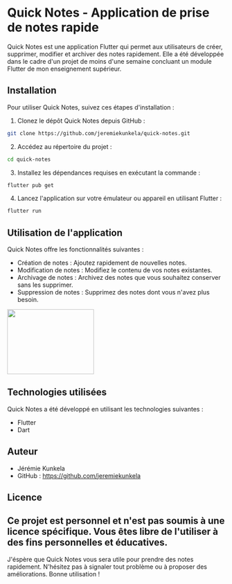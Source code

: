# Quick Notes - Application de prise de notes rapide

Quick Notes est une application Flutter qui permet aux utilisateurs de créer, supprimer, modifier et archiver des notes rapidement. Elle a été développée dans le cadre d'un projet de moins d'une semaine concluant un module Flutter de mon enseignement supérieur.

## Installation

Pour utiliser Quick Notes, suivez ces étapes d'installation :

1. Clonez le dépôt Quick Notes depuis GitHub :
```bash
git clone https://github.com/jeremiekunkela/quick-notes.git
```

2. Accédez au répertoire du projet :
```bash
cd quick-notes
```


3. Installez les dépendances requises en exécutant la commande :
```bash
flutter pub get
```


4. Lancez l'application sur votre émulateur ou appareil en utilisant Flutter :
```bash
flutter run
```



## Utilisation de l'application

Quick Notes offre les fonctionnalités suivantes :

- Création de notes : Ajoutez rapidement de nouvelles notes.
- Modification de notes : Modifiez le contenu de vos notes existantes.
- Archivage de notes : Archivez des notes que vous souhaitez conserver sans les supprimer.
- Suppression de notes : Supprimez des notes dont vous n'avez plus besoin.

<img src="https://github.com/jeremiekunkela/quick-notes/blob/main/quick_notes.gif" width="200" height="150">


## Technologies utilisées

Quick Notes a été développé en utilisant les technologies suivantes :

- Flutter
- Dart

## Auteur

- Jérémie Kunkela
- GitHub : https://github.com/jeremiekunkela

## Licence

Ce projet est personnel et n'est pas soumis à une licence spécifique. Vous êtes libre de l'utiliser à des fins personnelles et éducatives.
---

J'éspère que Quick Notes vous sera utile pour prendre des notes rapidement. N'hésitez pas à signaler tout problème ou à proposer des améliorations. Bonne utilisation !



